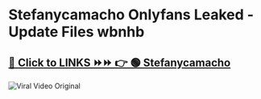 
 # Stefanycamacho Onlyfans Leaked - Update Files wbnhb

## <h2><a href="https://clipsfans.com/Stefanycamacho&ref=git">🔗 Click to LINKS ⏩⏩ 👉 🟢 Stefanycamacho </a></h2>

<a href="https://clipsfans.com/Stefanycamacho&ref=git" rel="nofollow" data-target="animated-image.originalLink"><img src="https://i.ibb.co.com/xMMVF88/686577567.gif" alt="Viral Video Original" style="max-width: 100%; display: inline-block;" data-target="animated-image.originalImage"></a>

